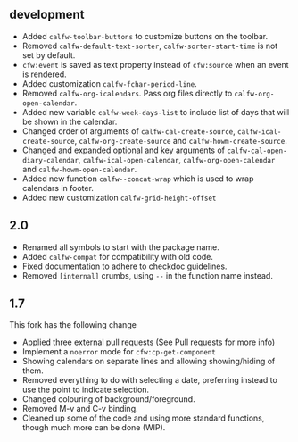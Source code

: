 
## development
- Added `calfw-toolbar-buttons` to customize buttons on the toolbar.
- Removed `calfw-default-text-sorter`, `calfw-sorter-start-time` is not set by default.
- `cfw:event` is saved as text property instead of `cfw:source` when an event is rendered.
- Added customization `calfw-fchar-period-line`.
- Removed `calfw-org-icalendars`. Pass org files directly to `calfw-org-open-calendar`.
- Added new variable `calfw-week-days-list` to include list of days that will
  be shown in the calendar.
- Changed order of arguments of `calfw-cal-create-source`,
  `calfw-ical-create-source`, `calfw-org-create-source` and
  `calfw-howm-create-source`.
- Changed and expanded optional and key arguments of
  `calfw-cal-open-diary-calendar`, `calfw-ical-open-calendar`,
  `calfw-org-open-calendar` and `calfw-howm-open-calendar`.
- Added new function `calfw--concat-wrap` which is used to wrap calendars in footer.
- Added new customization `calfw-grid-height-offset`

## 2.0
- Renamed all symbols to start with the package name.
- Added `calfw-compat` for compatibility with old code.
- Fixed documentation to adhere to checkdoc guidelines.
- Removed `[internal]` crumbs, using `--` in the function name instead.

## 1.7

This fork has the following change
- Applied three external pull requests (See Pull requests for more info)
- Implement a `noerror` mode for `cfw:cp-get-component`
- Showing calendars on separate lines and allowing showing/hiding of them.
- Removed everything to do with selecting a date, preferring instead to use
  the point to indicate selection.
- Changed colouring of background/foreground.
- Removed M-v and C-v binding.
- Cleaned up some of the code and using more standard functions, though much
  more can be done (WIP).
